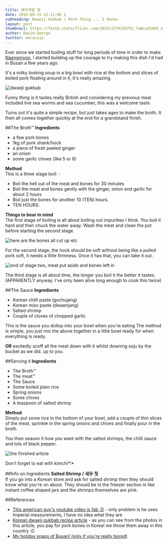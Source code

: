 ```yaml
---
title: 돼지국밥 법
date: 2015-09-15 22:11:06 Z
subheading: Dwaeji Gukbab / Pork Thing ... I dunno
layout: post
thumbnail: https://farm3.staticflickr.com/2025/2274258752_7a8ca25d84_o.jpg
author: David-George
twitter: maracuja
---
```


Ever since we started boiling stuff for long periods of time in order to make [Naengmyon](http://interesting-korean-food-blog.omglol.co.uk/2015/09/04/mulnaengmyeon-recipe-mulnaengmyeon-beob/), I started building up the courage to try making this dish I'd had in Busan a few years ago.

It's a milky looking soup in a big bowl with rice at the bottom and slices of boiled pork floating around in it, it's really amazing.

![dwaeji gukbab](https://farm3.staticflickr.com/2025/2274258752_7a8ca25d84_o.jpg)

Funny thing is it tastes really British and considering my previous meal included live sea worms and sea cucumber, this was a welcome taste.

Turns out it's quite a simple recipe, but just takes ages to make the broth. It then all comes together quickly at the end for a grandstand finish.

##The Broth™
**Ingredients**

* a few pork bones
* 1kg of pork shank/hock
* a piece of fresh peeled ginger
* an onion
* some garlic cloves (like 5 or 6)

**Method**   
This is a three stage boil: -   

* Boil the hell out of the meat and bones for 30 minutes
* Boil the meat and bones gently with the ginger, onion and garlic for about 2 hours
* Boil just the bones for another 10 (TEN) hours.
* TEN HOURS.

**Things to bear in mind**  
The first stage of boiling is all about boiling out impurities I think. You boil it hard and then chuck the water away. Wash the meat and clean the pot before starting the second stage.

![here are the bones all cut up etc](https://farm6.staticflickr.com/5626/21263400339_1f19864bed_o.jpg)

For the second stage, the hock should be soft without being like a pulled pork soft, it needs a little firmness. Once it has that, you can take it out.

![end of stage two, meat put aside and bones left in](https://farm1.staticflickr.com/717/21450286055_433438d8bd_o.jpg)

The third stage is all about time, the longer you boil it the better it tastes. (APPARENTLY anyway. I've only been alive long enough to cook this twice)

##The Sauce
**Ingredients**  

* Korean chilli paste (gochujang)
* Korean miso paste (dwaenjang)
* Salted shrimp
* Couple of cloves of chopped garlic

This is the sauce you dollop into your bowl when you're eating The method is simple, you just mix the above together in a little bowl ready for when everything is ready.

**OR** excitedly scoff all the meat down with it whilst downing soju by the bucket as we did. up to you.

##Serving it
**Ingredients**  

* The Broth™
* The meat™
* The Sauce
* Some boiled plain rice
* Spring onions
* Some chives
* A teaspoon of salted shrimp

**Method**  
Simply put some rice in the bottom of your bowl, add a couple of thin slices of the meat, sprinkle in the spring onions and chives and finally pour in the broth.

You then season it how you want with the salted shrimps, the chilli sauce and lots of black pepper.

![the finished article](https://farm1.staticflickr.com/569/20829193273_fa3f763d7a_o.jpg)

Don't forget to eat with kimchi*!*

##Info on Ingredients
**Salted Shrimp / 새우 젓**  
If you go into a Korean store and ask for salted shrimp then they should know what you're on about. They should be in the freezer section in like instant coffee shaped jars and the shrimps themselves are pink.

##References

* [This american guy's youtube video is fab :D](https://www.youtube.com/watch?v=evaNBAv31JM) - only problem is he uses Imperial measurements, I have no idea what they are
* [Korean dwaeji gukbab recipe article](http://m.blog.naver.com/yummycook/70180928522) - as you can see from the photos in this article, you pay for pork bones in Korea! we throw them away in this country :D
* [My holiday snaps of Busan! (only if you're really bored)](https://www.flickr.com/photos/setr/tags/busan/)